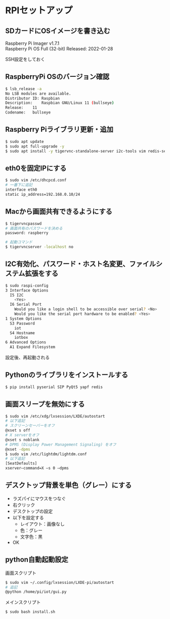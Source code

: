 RPIセットアップ
===

## SDカードにOSイメージを書き込む

Raspberry Pi Imager v1.7.1  
Raspberry Pi OS Full (32-bit) Released: 2022-01-28

SSH設定をしておく

## RaspberryPi OSのバージョン確認

```sh
$ lsb_release -a
No LSB modules are available.
Distributor ID:	Raspbian
Description:	Raspbian GNU/Linux 11 (bullseye)
Release:	11
Codename:	bullseye
```

## Raspberry Piライブラリ更新・追加

```sh
$ sudo apt update
$ sudo apt full-upgrade -y
$ sudo apt install -y tigervnc-standalone-server i2c-tools vim redis-server
```

## eth0を固定IPにする

```sh
$ sudo vim /etc/dhcpcd.conf
# 一番下に追記
interface eth0
static ip_address=192.168.0.10/24
```

## Macから画面共有できるようにする

```sh
$ tigervncpasswd
# 画面共有のパスワードを決める
password: raspberry

# 起動コマンド
$ tigervncserver -localhost no
```

## I2C有効化、パスワード・ホスト名変更、ファイルシステム拡張をする

```sh
$ sudo raspi-config
3 Interface Options
  I5 I2C
    <Yes>
  I6 Serial Port
    Would you like a login shell to be accessible over serial? <No>
    Would you like the serial port hardware to be enabled? <Yes>
1 System Options
  S3 Password
    iot
  S4 Hostname
    iotbox
6 Advanced Options
  A1 Expand Filesystem
```

設定後、再起動される

## Pythonのライブラリをインストールする

```sh
$ pip install pyserial SIP PyQt5 yapf redis
```

## 画面スリープを無効にする

```sh
$ sudo vim /etc/xdg/lxsession/LXDE/autostart
# 以下追記
# スクリーンセーバーをオフ
@xset s off
# X serverをオフ
@xset s noblank
# DPMS (Display Power Management Signaling) をオフ
@xset -dpms
$ sudo vim /etc/lightdm/lightdm.conf
# 以下追記
[SeatDefaults]
xserver–command=X –s 0 –dpms
```

## デスクトップ背景を単色（グレー）にする

* ラズパイにマウスをつなぐ
* 右クリック
* デスクトップの設定
* 以下を設定する
  * レイアウト：画像なし
  * 色：グレー
  * 文字色：黒
* OK 


## python自動起動設定

画面スクリプト

```sh
$ sudo vim ~/.config/lxsession/LXDE-pi/autostart
# 追記
@python /home/pi/iot/gui.py
```

メインスクリプト

```sh
$ sudo bash install.sh
```
